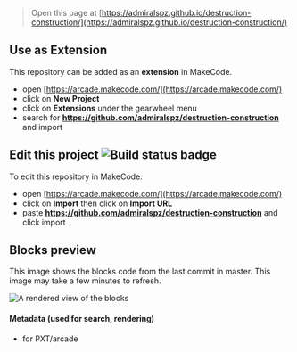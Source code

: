  


> Open this page at [https://admiralspz.github.io/destruction-construction/](https://admiralspz.github.io/destruction-construction/)

## Use as Extension

This repository can be added as an **extension** in MakeCode.

* open [https://arcade.makecode.com/](https://arcade.makecode.com/)
* click on **New Project**
* click on **Extensions** under the gearwheel menu
* search for **https://github.com/admiralspz/destruction-construction** and import

## Edit this project ![Build status badge](https://github.com/admiralspz/destruction-construction/workflows/MakeCode/badge.svg)

To edit this repository in MakeCode.

* open [https://arcade.makecode.com/](https://arcade.makecode.com/)
* click on **Import** then click on **Import URL**
* paste **https://github.com/admiralspz/destruction-construction** and click import

## Blocks preview

This image shows the blocks code from the last commit in master.
This image may take a few minutes to refresh.

![A rendered view of the blocks](https://github.com/admiralspz/destruction-construction/raw/master/.github/makecode/blocks.png)

#### Metadata (used for search, rendering)

* for PXT/arcade
<script src="https://makecode.com/gh-pages-embed.js"></script><script>makeCodeRender("{{ site.makecode.home_url }}", "{{ site.github.owner_name }}/{{ site.github.repository_name }}");</script>
